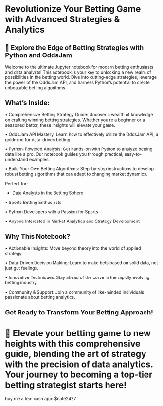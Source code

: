 # Revolutionize Your Betting Game with Advanced Strategies & Analytics

## 🚀 Explore the Edge of Betting Strategies with Python and OddsJam

Welcome to the ultimate Jupyter notebook for modern betting enthusiasts and data analysts! This notebook is your key to unlocking a new realm of possibilities in the betting world. Dive into cutting-edge strategies, leverage the power of the OddsJam API, and harness Python’s potential to create unbeatable betting algorithms.

## What’s Inside:

•	Comprehensive Betting Strategy Guide: Uncover a wealth of knowledge on crafting winning betting strategies. Whether you’re a beginner or a seasoned bettor, these insights will elevate your game.

•	OddsJam API Mastery: Learn how to effectively utilize the OddsJam API, a goldmine for data-driven betting.

•	Python-Powered Analysis: Get hands-on with Python to analyze betting data like a pro. Our notebook guides you through practical, easy-to-understand examples.

•	Build Your Own Betting Algorithms: Step-by-step instructions to develop robust betting algorithms that can adapt to changing market dynamics.

Perfect for:

* Data Analysts in the Betting Sphere

•	Sports Betting Enthusiasts

•	Python Developers with a Passion for Sports

•	Anyone Interested in Market Analytics and Strategy Development

## Why This Notebook?

•	Actionable Insights: Move beyond theory into the world of applied strategy.

•	Data-Driven Decision Making: Learn to make bets based on solid data, not just gut feelings.

•	Innovative Techniques: Stay ahead of the curve in the rapidly evolving betting industry.

•	Community & Support: Join a community of like-minded individuals passionate about betting analytics.

## Get Ready to Transform Your Betting Approach!

# 🌟 Elevate your betting game to new heights with this comprehensive guide, blending the art of strategy with the precision of data analytics. Your journey to becoming a top-tier betting strategist starts here!

buy me a tea:
cash app: $nate2427